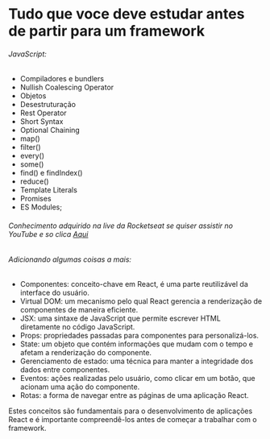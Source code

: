 # Tudo que voce deve estudar antes de partir para um framework

###### JavaScript:

 - Compiladores e bundlers
 - Nullish Coalescing Operator
 - Objetos
 - Desestruturação
 - Rest Operator
 - Short Syntax
 - Optional Chaining
 - map()
 - filter()
 - every()
 - some()
 - find() e findIndex()
 - reduce()
 - Template Literals
 - Promises
 - ES Modules;
 

###### Conhecimento adquirido na live da Rocketseat se quiser assistir no YouTube e so clica [Aqui](https://www.youtube.com/watch?v=37SwqREHRGI&t=1124s)

###### Adicionando algumas coisas a mais:

 - Componentes: conceito-chave em React, é uma parte reutilizável da interface do usuário.
 - Virtual DOM: um mecanismo pelo qual React gerencia a renderização de componentes de maneira eficiente.
 - JSX: uma sintaxe de JavaScript que permite escrever HTML diretamente no código JavaScript.
 - Props: propriedades passadas para componentes para personalizá-los.
 - State: um objeto que contém informações que mudam com o tempo e afetam a renderização do componente.
 - Gerenciamento de estado: uma técnica para manter a integridade dos dados entre componentes.
 - Eventos: ações realizadas pelo usuário, como clicar em um botão, que acionam uma ação do componente.
 - Rotas: a forma de navegar entre as páginas de uma aplicação React.


 Estes conceitos são fundamentais para o desenvolvimento de aplicações React e é importante compreendê-los antes de começar a trabalhar com o framework.
